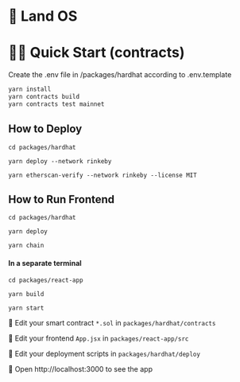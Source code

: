 # 🎨 Land OS

 
 
# 🏄‍♂️ Quick Start (contracts)

Create the .env file in /packages/hardhat according to .env.template

```bash
yarn install 
yarn contracts build 
yarn contracts test mainnet
```

 
## How to Deploy 

```
cd packages/hardhat 

yarn deploy --network rinkeby 

yarn etherscan-verify --network rinkeby --license MIT 
```

## How to Run Frontend 

```
cd packages/hardhat 

yarn deploy 

yarn chain 
```

#### In a separate terminal

```
cd packages/react-app

yarn build 

yarn start 
```
 

🔏 Edit your smart contract `*.sol` in `packages/hardhat/contracts`

📝 Edit your frontend `App.jsx` in `packages/react-app/src`

💼 Edit your deployment scripts in `packages/hardhat/deploy`

📱 Open http://localhost:3000 to see the app
